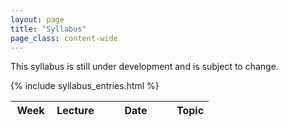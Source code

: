 ```yaml
---
layout: page
title: "Syllabus"
page_class: content-wide
---
```


This syllabus is still under development and is subject to change.


<table class="syllabus">
  <colgroup>
    <col width="65px">
    <col width="78px">
    <col width="115px">
    <col width="">
  </colgroup>
  <thead>
    <tr class="syllabus__header">
      <th> Week </th>
      <th> Lecture </th>
      <th> Date </th>
      <th> Topic </th>
    </tr>
  </thead>
  <tbody>

  <!--
  The actual lecture rows. To add a lecture, edit _data/lectures.yml.
   -->

  {% include syllabus_entries.html %}

  </tbody>
</table>

<!--
Script to highlight the current lecture.
-->

<script type="text/javascript">
const current_date = new Date();
const lectures = document.getElementsByClassName('lecture');

for (var i = 0; i < lectures.length; i++ ) {
  let lecture = lectures[i]
  const { lectureWeek, lectureDate } = lecture.dataset;
  const lec_date = new Date(lectureDate + ' 23:59:00');
  if (current_date <= lec_date) {
    lecture.className += ' lecture--current';

    // Need to look up the week element since it might be in the row above
    const weekEl = document.getElementById(`lecture-week-${lectureWeek}`);
    weekEl.className += ' lecture__week--current'
    break;
  }
}
</script>

